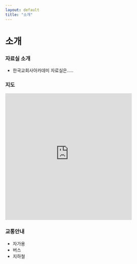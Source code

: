```yaml
---
layout: default
title: "소개"
---
```

<div class="py-3 text-center" >
	<div class="container">
		<div class="row">
			<div class="mx-auto col-lg-5 col-md-7 col-10">
				<h1>소개</h1>
			</div>
		</div>
	</div>
</div>

### 자료실 소개
- 한국교회사아카데미 자료실은.....

### 지도
<div class="py-3 text-center" >
	<div class="container">
		<div class="row">
			<div class="mx-auto col-lg-5 col-md-7 col-10">
				<iframe src="https://www.google.com/maps/embed?pb=!1m18!1m12!1m3!1d3164.280257186478!2d126.95460571558755!3d37.52489033426936!2m3!1f0!2f0!3f0!3m2!1i1024!2i768!4f13.1!3m3!1m2!1s0x357ca1fef626dd9b%3A0x2a64813dd97bd44a!2z7LKc7KO86rWQIOyDiOuCqO2EsCDsiJzqtZAg7ISx7KeA!5e0!3m2!1sko!2skr!4v1584796393954!5m2!1sko!2skr" width="400" height="400" frameborder="0" style="border:0;" allowfullscreen="" aria-hidden="false" tabindex="0"></iframe>
			</div>
		</div>
	</div>
</div>

### 교통안내
- 자가용
- 버스
- 지하철
